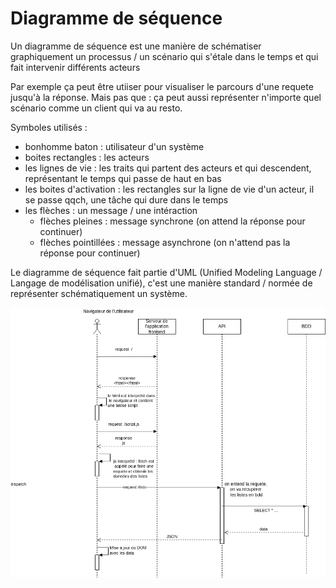 # Diagramme de séquence

Un diagramme de séquence est une manière de schématiser graphiquement un processus / un scénario qui s'étale dans le temps et qui fait intervenir différents acteurs

Par exemple ça peut être utiiser pour visualiser le parcours d'une requete jusqu'à la réponse. Mais pas que : ça peut aussi représenter n'importe quel scénario comme un client qui va au resto.

Symboles utilisés :

- bonhomme baton : utilisateur d'un système
- boites rectangles : les acteurs
- les lignes de vie : les traits qui partent des acteurs et qui descendent, représentant le temps qui passe de haut en bas
- les boites d'activation : les rectangles sur la ligne de vie d'un acteur, il se passe qqch, une tâche qui dure dans le temps
- les flèches : un message / une intéraction
  - flèches pleines : message synchrone (on attend la réponse pour continuer)
  - flèches pointillées : message asynchrone (on n'attend pas la réponse pour continuer)

Le diagramme de séquence fait partie d'UML (Unified Modeling Language / Langage de modélisation unifié), c'est une manière standard / normée de représenter schématiquement un système.

![demo](img/demo-sequence.png)